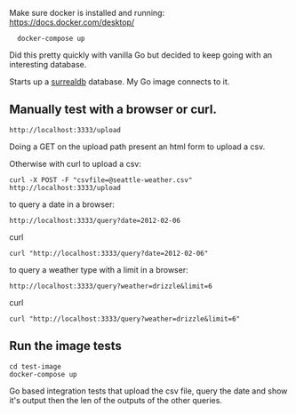 
Make sure docker is installed and running: https://docs.docker.com/desktop/

```
  docker-compose up
```
Did this pretty quickly with vanilla Go but decided to keep going with an interesting database.

Starts up a [surrealdb](https://surrealdb.com) database. My Go image connects to it.

## Manually test with a browser or curl.  
```
http://localhost:3333/upload
```
Doing a GET on the upload path present an html form to upload a csv.

Otherwise with curl to upload a csv:
```
curl -X POST -F "csvfile=@seattle-weather.csv" http://localhost:3333/upload
```

to query a date in a browser:
```
http://localhost:3333/query?date=2012-02-06
```

curl
```
curl "http://localhost:3333/query?date=2012-02-06"
```

to query a weather type with a limit in a browser:
```
http://localhost:3333/query?weather=drizzle&limit=6
```

curl
```
curl "http://localhost:3333/query?weather=drizzle&limit=6"
```

## Run the image tests
```
cd test-image
docker-compose up
```
Go based integration tests that upload the csv file, query the date and show it's output then the len of the outputs of the other queries.
